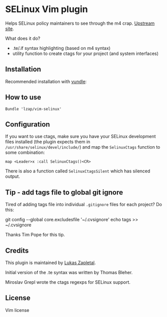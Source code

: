# SELinux Vim plugin

Helps SELinux policy maintainers to see through the m4 crap.
[Upstream site](https://github.com/lzap/vim-selinux).

What does it do?

* .te/.if syntax highlighting (based on m4 syntax)
* utility function to create ctags for your project (and system interfaces)

## Installation

Recommended installation with [vundle](https://github.com/gmarik/vundle):

## How to use

```vim
Bundle 'lzap/vim-selinux'
```
## Configuration

If you want to use ctags, make sure you have your SELinux development files
installed (the plugin expects them in `/usr/share/selinux/devel/include/`) and
map the `SelinuxCtags` function to some combination:

```vim
map <Leader>x :call SelinuxCtags()<CR>
```

There is also a function called `SelinuxCtagsSilent` which has silenced output.

## Tip - add tags file to global git ignore

Tired of adding tags file into individual `.gitignore` files for each project?
Do this:

  git config --global core.excludesfile '~/.cvsignore'
  echo tags >> ~/.cvsignore

Thanks Tim Pope for this tip.

## Credits

This plugin is maintained by [Lukas Zapletal](http://lukas.zapletalovi.com).

Initial version of the .te syntax was written by Thomas Bleher.

Miroslav Grepl wrote the ctags regexps for SELinux support.

## License

Vim license
